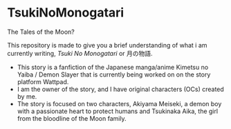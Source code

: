 # TsukiNoMonogatari
The Tales of the Moon?

This repository is made to give you a brief understanding of what i am currently writing, _Tsuki No Monogatari_ or 月の物語.

- This story is a fanfiction of the Japanese manga/anime Kimetsu no Yaiba / Demon Slayer that is currently being worked on on the story platform Wattpad.
- I am the owner of the story, and I have original characters (OCs) created by me.
- The story is focused on two characters, Akiyama Meiseki, a demon boy with a passionate heart to protect humans and Tsukinaka Aika, the girl from the bloodline of the Moon family. 
